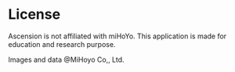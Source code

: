 # License

Ascension is not affiliated with miHoYo. This application is made for education and research purpose.

Images and data @MiHoyo Co,, Ltd.

